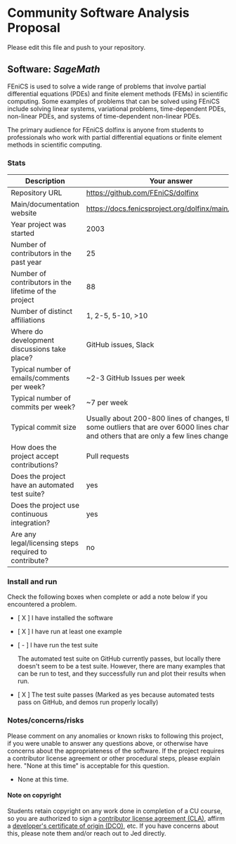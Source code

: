 # Community Software Analysis Proposal
Please edit this file and push to your repository.

## Software: *SageMath*

FEniCS is used to solve a wide range of problems that involve partial differential equations (PDEs) and finite element methods (FEMs) in scientific computing. Some examples of problems that can be solved using FEniCS include solving linear systems, variational problems, time-dependent PDEs, non-linear PDEs, and systems of time-dependent non-linear PDEs.

The primary audience for FEniCS dolfinx is anyone from students to professionals who work with partial differential equations or finite element methods in scientific computing.

### Stats

| Description | Your answer |
|---------|-----------|
| Repository URL | https://github.com/FEniCS/dolfinx |
| Main/documentation website | https://docs.fenicsproject.org/dolfinx/main/python/ |
| Year project was started | 2003 |
| Number of contributors in the past year | 25 |
| Number of contributors in the lifetime of the project | 88 |
| Number of distinct affiliations | 1, 2-5, 5-10, >10 |
| Where do development discussions take place? | GitHub issues, Slack  |
| Typical number of emails/comments per week? | ~2-3 GitHub Issues per week  |
| Typical number of commits per week? | ~7 per week |
| Typical commit size | Usually about 200-800 lines of changes, there are some outliers that are over 6000 lines changed, and others that are only a few lines changed. |
| How does the project accept contributions? | Pull requests |
| Does the project have an automated test suite? | yes |
| Does the project use continuous integration? | yes |
| Are any legal/licensing steps required to contribute? | no |

### Install and run

Check the following boxes when complete or add a note below if you
encountered a problem.

- [ X ] I have installed the software
- [ X ] I have run at least one example
- [ - ] I have run the test suite

    The automated test suite on GitHub currently passes, but locally there doesn't seem to be a test suite. However, there are many examples that can be run to test, and they successfully run and plot their results when run.

- [ X ] The test suite passes (Marked as yes because automated tests pass on GitHub, and demos run properly locally)

### Notes/concerns/risks

Please comment on any anomalies or known risks to following this
project, if you were unable to answer any questions above, or
otherwise have concerns about the appropriateness of the software.  If
the project requires a contributor license agreement or other
procedural steps, please explain here.  "None at this time" is
acceptable for this question.

 - None at this time.

#### Note on copyright
Students retain copyright on any work done in completion of a CU
course, so you are authorized to sign a [contributor license
agreement (CLA)](https://en.wikipedia.org/wiki/Contributor_License_Agreement),
affirm a [developer's certificate of
origin (DCO)](https://en.wikipedia.org/wiki/Developer_Certificate_of_Origin),
etc.  If you have concerns about this, please note them and/or reach
out to Jed directly.
